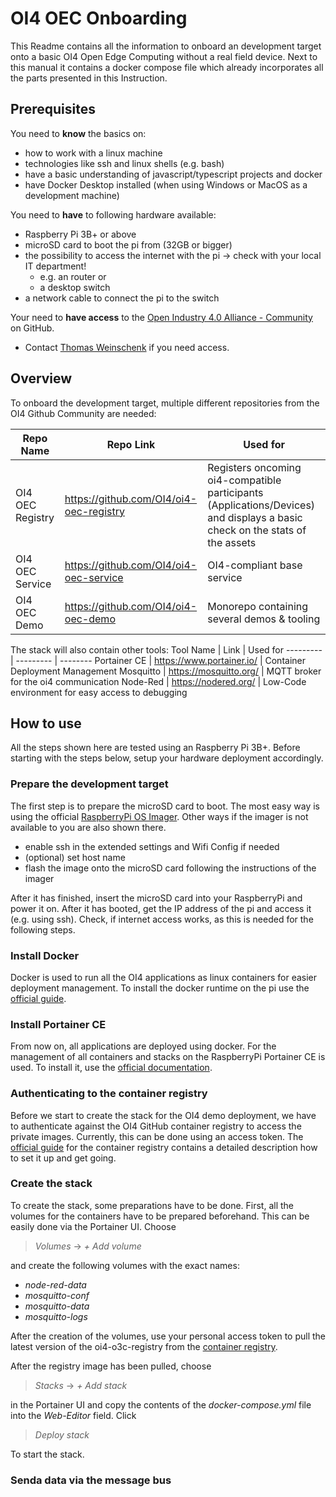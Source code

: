 # OI4 OEC Onboarding

This Readme contains all the information to onboard an development target onto a basic OI4 Open Edge Computing without a real field device. Next to this manual it contains a docker compose file which already incorporates all the parts presented in this Instruction.

## Prerequisites
You need to **know** the basics on:
- how to work with a linux machine
- technologies like ssh and linux shells (e.g. bash)
- have a basic understanding of javascript/typescript projects and docker
- have Docker Desktop installed (when using Windows or MacOS as a development machine)

You need to **have** to following hardware available:
- Raspberry Pi 3B+ or above
- microSD card to boot the pi from (32GB or bigger)
- the possibility to access the internet with the pi -> check with your local IT department!
    - e.g. an router or
    - a desktop switch
- a network cable to connect the pi to the switch

Your need to **have access** to the [Open Industry 4.0 Alliance - Community](https://github.com/OI4) on GitHub. 
- Contact [Thomas Weinschenk](https://github.com/Weinschenk) if you need access.

## Overview

To onboard the development target, multiple different repositories from the OI4 Github Community are needed:

Repo Name | Repo Link |  Used for
--------- | --------- |  --------
OI4 OEC Registry | https://github.com/OI4/oi4-oec-registry | Registers oncoming oi4-compatible participants (Applications/Devices) and displays a basic check on the stats of the assets
OI4 OEC Service | https://github.com/OI4/oi4-oec-service | OI4-compliant base service 
OI4 OEC Demo | https://github.com/OI4/oi4-oec-demo | Monorepo containing several demos & tooling

The stack will also contain other tools:
Tool Name | Link |  Used for
--------- | --------- |  --------
Portainer CE | https://www.portainer.io/ | Container Deployment Management
Mosquitto | https://mosquitto.org/ | MQTT broker for the oi4 communication
Node-Red | https://nodered.org/ | Low-Code environment for easy access to debugging


## How to use

All the steps shown here are tested using an Raspberry Pi 3B+. Before starting with the steps below, setup your hardware deployment accordingly.

### Prepare the development target

The first step is to prepare the microSD card to boot. The most easy way is using the official [RaspberryPi OS Imager](https://www.raspberrypi.com/software/). Other ways if the imager is not available to you are also shown there.
- enable ssh in the extended settings and Wifi Config if needed
- (optional) set host name
- flash the image onto the microSD card following the instructions of the imager

After it has finished, insert the microSD card into your RaspberryPi and power it on. After it has booted, get the IP address of the pi and access it (e.g. using ssh). Check, if internet access works, as this is needed for the following steps.

### Install Docker

Docker is used to run all the OI4 applications as linux containers for easier deployment management. To install the docker runtime on the pi use the [official guide](https://docs.docker.com/engine/install/raspbian/).

### Install Portainer CE

From now on, all applications are deployed using docker. For the management of all containers and stacks on the RaspberryPi Portainer CE is used. To install it, use the [official documentation](https://docs.portainer.io/start/install-ce/server/docker/linux).

### Authenticating to the container registry

Before we start to create the stack for the OI4 demo deployment, we have to authenticate against the OI4 GitHub container registry to access the private images. Currently, this can be done using an access token. The [official guide](https://docs.github.com/en/packages/working-with-a-github-packages-registry/working-with-the-container-registry#authenticating-to-the-container-registry) for the container registry contains a detailed description how to set it up and get going.

### Create the stack

To create the stack, some preparations have to be done. First, all the volumes for the containers have to be prepared beforehand. This can be easily done via the Portainer UI. Choose
> *Volumes* -> *+ Add volume*

and create the following volumes with the exact names:
- *node-red-data*
- *mosquitto-conf*
- *mosquitto-data*
- *mosquitto-logs*

After the creation of the volumes, use your personal access token to pull the latest version of the oi4-o3c-registry from the [container registry](https://github.com/OI4/oi4-oec-registry/pkgs/container/oi4-registry).

After the registry image has been pulled, choose 
> *Stacks* -> *+ Add stack*

in the Portainer UI and copy the contents of the *docker-compose.yml* file into the *Web-Editor* field. Click

> *Deploy stack*

To start the stack.

### Senda data via the message bus